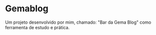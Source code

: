 # Gemablog
Um projeto desenvolvido por mim, chamado: "Bar da Gema Blog" como ferramenta de estudo e prática. 
